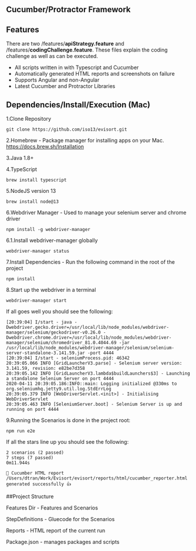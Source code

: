 ## Cucumber/Protractor Framework

## Features
There are two /features/**apiStrategy.feature** and /features/**codingChallenge.feature**. These files explain the coding challenge as well as can be executed.

- All scripts written in with Typescript and Cucumber
- Automatically generated HTML reports and screenshots on failure
- Supports Angular and non-Angular
- Latest Cucumber and Protractor Libraries



## Dependencies/Install/Execution (Mac)
1.Clone Repository
```
git clone https://github.com/iso13/evisort.git
```
2.Homebrew - Package manager for installing apps on your Mac.
https://docs.brew.sh/Installation

3.Java 1.8+

4.TypeScript
```
brew install typescript
```
5.NodeJS version 13
```
brew install node@13
```
6.Webdriver Manager - Used to manage your selenium server and chrome driver
```
npm install -g webdriver-manager
```
6.1.Install webdriver-manager globally
```
webdriver-manager status
```
7.Install Dependencies - Run the following command in the root of the project
```
npm install
```
8.Start up the webdriver in a terminal
```
webdriver-manager start
```
If all goes well you should see the following:
```
[20:39:04] I/start - java -Dwebdriver.gecko.driver=/usr/local/lib/node_modules/webdriver-manager/selenium/geckodriver-v0.26.0 -Dwebdriver.chrome.driver=/usr/local/lib/node_modules/webdriver-manager/selenium/chromedriver_81.0.4044.69 -jar /usr/local/lib/node_modules/webdriver-manager/selenium/selenium-server-standalone-3.141.59.jar -port 4444
[20:39:04] I/start - seleniumProcess.pid: 46342
20:39:05.066 INFO [GridLauncherV3.parse] - Selenium server version: 3.141.59, revision: e82be7d358
20:39:05.142 INFO [GridLauncherV3.lambda$buildLaunchers$3] - Launching a standalone Selenium Server on port 4444
2020-04-11 20:39:05.186:INFO::main: Logging initialized @330ms to org.seleniumhq.jetty9.util.log.StdErrLog
20:39:05.379 INFO [WebDriverServlet.<init>] - Initialising WebDriverServlet
20:39:05.463 INFO [SeleniumServer.boot] - Selenium Server is up and running on port 4444
```
9.Running the Scenarios is done in the project root:
```
npm run e2e
```
If all the stars line up you should see the following:
```$xslt
2 scenarios (2 passed)
7 steps (7 passed)
0m11.944s

🚀 Cucumber HTML report /Users/dtran/Work/Evisort/evisort/reports/html/cucumber_reporter.html generated successfully 👍
```
##Project Structure

Features Dir - Features and Scenarios

StepDefinitions - Gluecode for the Scenarios

Reports - HTML report of the current run

Package.json - manages packages and scripts 


